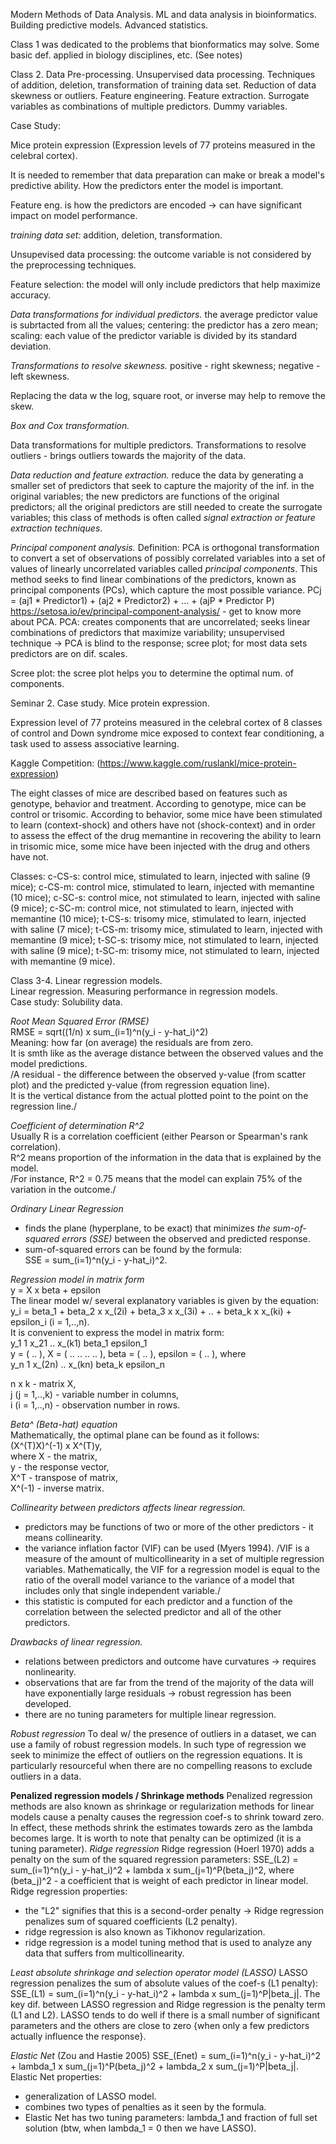 Modern Methods of Data Analysis.
ML and data analysis in bioinformatics. Building predictive models. Advanced statistics.



Class 1 was dedicated to the problems that bionformatics may solve. Some basic def. applied in biology disciplines, etc. (See notes)


Class 2. Data Pre-processing.
Unsupervised data processing. Techniques of addition, deletion, transformation of training data set. Reduction of data skewness or outliers. Feature engineering.
Feature extraction. Surrogate variables as combinations of multiple predictors. Dummy variables.

Case Study:

Mice protein expression (Expression levels of 77 proteins measured in the celebral cortex).


It is needed to remember that data preparation can make or break a model's predictive ability. How the predictors enter the model is important.

Feature eng. is how the predictors are encoded -> can have significant impact on model performance.

*training data set:*
addition,
deletion,
transformation.

Unsupevised data processing: the outcome variable is not considered by the preprocessing techniques.

Feature selection: the model will only include predictors that help maximize accuracy.

*Data transformations for individual predictors.*
the average predictor value is subrtacted from all the values;
centering: the predictor has a zero mean;
scaling: each value of the predictor variable is divided by its standard deviation.

*Transformations to resolve skewness.*
positive - right skewness;
negative - left skewness.

Replacing the data w the log, square root, or inverse may help to remove the skew.

*Box and Cox transformation.*

Data transformations for multiple predictors.
Transformations to resolve outliers - brings outliers towards the majority of the data.

*Data reduction and feature extraction.*
reduce the data by generating a smaller set of predictors that seek to capture the majority of the inf. in the original variables;
the new predictors are functions of the original predictors;
all the original predictors are still needed to create the surrogate variables;
this class of methods is often called *signal extraction or feature extraction techniques*.

*Principal component analysis.*
Definition: PCA is orthogonal transformation to convert a set of observations of possibly correlated variables into a set of values of linearly uncorrelated variables called *principal components*.
This method seeks to find linear combinations of the predictors, known as principal components (PCs), which capture the most possible variance.
PCj = (aj1 * Predictor1) + (aj2 * Predictor2) + ... + (ajP * Predictor P)
https://setosa.io/ev/principal-component-analysis/ - get to know more about PCA.
PCA:
creates components that are uncorrelated;
seeks linear combinations of predictors that maximize variability;
unsupervised technique -> PCA is blind to the response;
scree plot;
for most data sets predictors are on dif. scales.

Scree plot: the scree plot helps you to determine the optimal num. of components.


Seminar 2. Case study. Mice protein expression.

Expression level of 77 proteins measured in the celebral cortex of 8 classes of control and Down syndrome mice exposed to context fear conditioning, a task used to assess associative learning.

Kaggle Competition: (https://www.kaggle.com/ruslankl/mice-protein-expression)

The eight classes of mice are described based on features such as genotype, behavior and treatment. According to genotype, mice can be control or trisomic. According to behavior, some mice have been stimulated to learn (context-shock) and others have not (shock-context) and in order to assess the effect of the drug memantine in recovering the ability to learn in trisomic mice, some mice have been injected with the drug and others have not.

Classes:
c-CS-s: control mice, stimulated to learn, injected with saline (9 mice);
c-CS-m: control mice, stimulated to learn, injected with memantine (10 mice);
c-SC-s: control mice, not stimulated to learn, injected with saline (9 mice);
c-SC-m: control mice, not stimulated to learn, injected with memantine (10 mice);
t-CS-s: trisomy mice, stimulated to learn, injected with saline (7 mice);
t-CS-m: trisomy mice, stimulated to learn, injected with memantine (9 mice);
t-SC-s: trisomy mice, not stimulated to learn, injected with saline (9 mice);
t-SC-m: trisomy mice, not stimulated to learn, injected with memantine (9 mice).

Class 3-4. Linear regression models.  
Linear regression. Measuring performance in regression models.  
Case study: Solubility data.  
  
*Root Mean Squared Error (RMSE)*  
RMSE = sqrt((1/n) x sum_(i=1)^n(y_i - y-hat_i)^2)  
Meaning: how far (on average) the residuals are from zero.  
It is smth like as the average distance between the observed values and the model predictions.  
/A residual - the difference between the observed y-value (from scatter plot) and the predicted y-value (from regression equation line).  
It is the vertical distance from the actual plotted point to the point on the regression line./

*Coefficient of determination R^2*  
Usually R is a correlation coefficient (either Pearson or Spearman's rank correlation).  
R^2 means proportion of the information in the data that is explained by the model.  
/For instance, R^2 = 0.75 means that the model can explain 75% of the variation in the outcome./  

*Ordinary Linear Regression*  
- finds the plane (hyperplane, to be exact) that minimizes *the sum-of-squared errors (SSE)* between the observed and predicted response.  
- sum-of-squared errors can be found by the formula:  
SSE = sum_(i=1)^n(y_i - y-hat_i)^2.  

*Regression model in matrix form*  
y = X x beta + epsilon  
The linear model w/ several explanatory variables is given by the equation:  
y_i = beta_1 + beta_2 x x_(2i) + beta_3 x x_(3i) + .. + beta_k x x_(ki) + epsilon_i (i = 1,..,n).  
It is convenient to express the model in matrix form:  
      y_1          1   x_21  .. x_(k1)            beta_1                epsilon_1  
y = ( .. ), X = ( ..    ..   ..  ..   ), beta = (   ..   ), epsilon = (    ..     ), where  
      y_n          1  x_(2n) .. x_(kn)            beta_k                epsilon_n  

n x k - matrix X,  
j (j = 1,..,k) - variable number in columns,  
i (i = 1,..,n) - observation number in rows.  

*Beta^ (Beta-hat) equation*  
Mathematically, the optimal plane can be found as it follows:  
(X^(T)X)^(-1) x X^(T)y,  
where X - the matrix,  
y - the response vector,  
X^T - transpose of matrix,  
X^(-1) - inverse matrix.  

*Collinearity between predictors affects linear regression.*
- predictors may be functions of two or more of the other predictors - it means collinearity.
- the variance inflation factor (VIF) can be used (Myers 1994).
/VIF is a measure of the amount of multicollinearity in a set of multiple regression variables. Mathematically, the VIF for a regression model is equal to
the ratio of the overall model variance to the variance of a model that includes only that single independent variable./
- this statistic is computed for each predictor and a function of the correlation between the selected predictor and all of the other predictors.

*Drawbacks of linear regression.*
- relations between predictors and outcome have curvatures -> requires nonlinearity.
- observations that are far from the trend of the majority of the data will have exponentially large residuals -> robust regression has been developed.
- there are no tuning parameters for multiple linear regression.

*Robust regression*
To deal w/ the presence of outliers in a dataset, we can use a family of robust regression models.
In such type of regression we seek to minimize the effect of outliers on the regression equations.
It is particularly resourceful when there are no compelling reasons to exclude outliers in a data.

**Penalized regression models / Shrinkage methods**
Penalized regression methods are also known as shrinkage or regularization methods for linear models cause a penalty causes the regression coef-s to shrink toward zero.
In effect, these methods shrink the estimates towards zero as the lambda becomes large.
It is worth to note that penalty can be optimized (it is a tuning parameter).
*Ridge regression*
Ridge regression (Hoerl 1970) adds a penalty on the sum of the squared regression parameters:
SSE_(L2) = sum_(i=1)^n(y_i - y-hat_i)^2 + lambda x sum_(j=1)^P(beta_j)^2,
where (beta_j)^2 - a coefficient that is weight of each predictor in linear model.
Ridge regression properties:
- the "L2" signifies that this is a second-order penalty -> Ridge regression penalizes sum of squared coefficients (L2 penalty).
- ridge regression is also known as Tikhonov regularization.
- ridge regression is a model tuning method that is used to analyze any data that suffers from multicollinearity.

*Least absolute shrinkage and selection operator model (LASSO)*
LASSO regression penalizes the sum of absolute values of the coef-s (L1 penalty):
SSE_(L1) = sum_(i=1)^n(y_i - y-hat_i)^2 + lambda x sum_(j=1)^P|beta_j|.
The key dif. between LASSO regression and Ridge regression is the penalty term (L1 and L2).
LASSO tends to do well if there is a small number of significant parameters and the others are close to zero {when only a few predictors actually influence the response}.

*Elastic Net*
(Zou and Hastie 2005)
SSE_(Enet) = sum_(i=1)^n(y_i - y-hat_i)^2 + lambda_1 x sum_(j=1)^P(beta_j)^2 + lambda_2 x sum_(j=1)^P|beta_j|.
Elastic Net properties:  
- generalization of LASSO model.  
- combines two types of penalties as it seen by the formula.
- Elastic Net has two tuning parameters: lambda_1 and fraction of full set solution (btw, when lambda_1 = 0 then we have LASSO).

